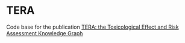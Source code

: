 # TERA
Code base for the publication [TERA: the Toxicological Effect and Risk Assessment Knowledge Graph](https://arxiv.org/abs/1908.10128)
